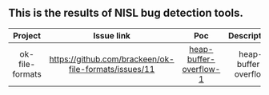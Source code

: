 ## This is the results of NISL bug detection tools.

|     Project     |            Issue link           |            Poc           |      Description      |   Name   |    Date    |   State   |
| :-------------: | :-----------------------------: | :----------------------: | :-------------------: | :------: | :--------: | :-------: |
| ok-file-formats      | https://github.com/brackeen/ok-file-formats/issues/11 | [heap-buffer-overflow-1](https://github.com/NISL-SecurityGroup/NISL-BugDetection/blob/main/project/ok-file-formats/heap-buffer-overflow-1/heap-buffer-overflow-1.jpg)  | heap-buffer-overflow  |   xxrz   |  2021/3/5  |  Waiting  |
